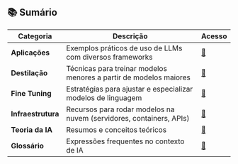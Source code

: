 ## 📚 Sumário

| **Categoria**         | **Descrição**                                                                 | **Acesso**                                               |
|----------------------|----------------------------------------------------------------------------------|--------------------------------------------------------------|
| **Aplicações**        | Exemplos práticos de uso de LLMs com diversos frameworks                        | [🔗](./content/aplicacoes/README.md)                         |
| **Destilação**        | Técnicas para treinar modelos menores a partir de modelos maiores               | [🔗](./content/destilacao/README.md)                         |
| **Fine Tuning**       | Estratégias para ajustar e especializar modelos de linguagem                    | [🔗](./content/finetuning/README.md)                         |
| **Infraestrutura**    | Recursos para rodar modelos na nuvem (servidores, containers, APIs)             | [🔗](./content/deep-infra/README.md)                         |
| **Teoria da IA**      | Resumos e conceitos teóricos                                                    | [🔗](./content/russel_norvig/README.md)                      |
| **Glossário**         | Expressões frequentes no contexto de IA                   | [🔗](./content/glossario/glossario.md)                          |
